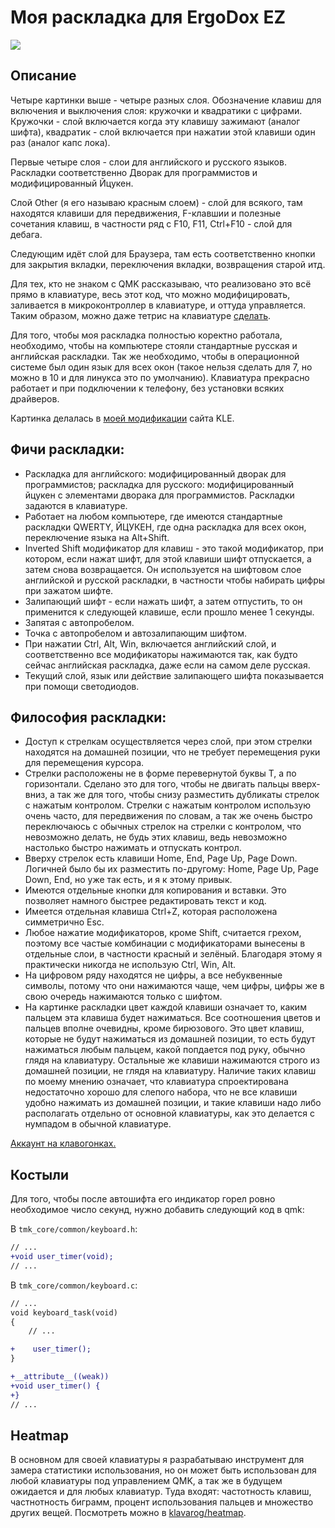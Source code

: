 # Моя раскладка для ErgoDox EZ

![](https://funkyimg.com/i/2LSSg.png)

## Описание

Четыре картинки выше - четыре разных слоя. Обозначение клавиш для включения и выключения слоя: кружочки и квадратики с цифрами. Кружочки - слой включается когда эту клавишу зажимают (аналог шифта), квадратик - слой включается при нажатии этой клавиши один раз (аналог капс лока).

Первые четыре слоя - слои для английского и русского языков. Раскладки соответственно Дворак для программистов и модифицированный Йцукен.

Слой Other (я его называю красным слоем) - слой для всякого, там находятся клавиши для передвижения, F-клавшии и полезные сочетания клавиш, в частности ряд с F10, F11, Ctrl+F10 - слой для дебага.

Следующим идёт слой для Браузера, там есть соответственно кнопки для закрытия вкладки, переключения вкладки, возвращения старой итд.

Для тех, кто не знаком с QMK рассказываю, что реализовано это всё прямо в клавиатуре, весь этот код, что можно модифицировать, заливается в микроконтроллер в клавиатуре, и оттуда управляется. Таким образом, можно даже тетрис на клавиатуре [сделать](https://github.com/danamlund/meckb_tetris).

Для того, чтобы моя раскладка полностью коректно работала, необходимо, чтобы на компьютере стояли стандартные русская и английская раскладки. Так же необходимо, чтобы в операционной системе был один язык для всех окон (такое нельзя сделать для 7, но можно в 10 и для линукса это по умолчанию). Клавиатура прекрасно работает и при подключении к телефону, без установки всяких драйверов.

Картинка делалась в [моей модификации](https://github.com/optozorax/my-keyboard-layout-editor) сайта KLE.

## Фичи раскладки:

* Раскладка для английского: модифицированный дворак для программистов; раскладка для русского: модифицированный йцукен с элементами дворака для программистов. Раскладки задаются в клавиатуре.
* Работает на любом компьютере, где имеются стандартные раскладки QWERTY, ЙЦУКЕН, где одна раскладка для всех окон, переключение языка на Alt+Shift.
* Inverted Shift модификатор для клавиш - это такой модификатор, при котором, если нажат шифт, для этой клавиши шифт отпускается, а затем снова возвращается. Он используется на шифтовом слое английской и русской раскладки, в частности чтобы набирать цифры при зажатом шифте.
* Залипающий шифт - если нажать шифт, а затем отпустить, то он применится к следующей клавише, если прошло менее 1 секунды.
* Запятая с автопробелом.
* Точка с автопробелом и автозалипающим шифтом.
* При нажатии Ctrl, Alt, Win, включается английский слой, и соответственно все модификаторы нажимаются так, как будто сейчас английская раскладка, даже если на самом деле русская.
* Текущий слой, язык или действие залипающего шифта показывается при помощи светодиодов.

## Философия раскладки:

* Доступ к стрелкам осуществляется через слой, при этом стрелки находятся на домашней позиции, что не требует перемещения руки для перемещения курсора.
* Стрелки расположены не в форме перевернутой буквы T, а по горизонтали. Сделано это для того, чтобы не двигать пальцы вверх-вниз, а так же для того, чтобы снизу разместить дубликаты стрелок с нажатым контролом. Стрелки с нажатым контролом использую очень часто, для передвижения по словам, а так же очень быстро переключаюсь с обычных стрелок на стрелки с контролом, что невозможно делать, не будь этих клавиш, ведь невозможно настолько быстро нажимать и отпускать контрол.
* Вверху стрелок есть клавиши Home, End, Page Up, Page Down. Логичней было бы их разместить по-другому: Home, Page Up, Page Down, End, но уже так есть, и я к этому привык.
* Имеются отдельные кнопки для копирования и вставки. Это позволяет намного быстрее редактировать текст и код.
* Имеется отдельная клавиша Ctrl+Z, которая расположена симметрично Esc.
* Любое нажатие модификаторов, кроме Shift, считается грехом, поэтому все частые комбинации с модификаторами вынесены в отдельные слои, в частности красный и зелёный. Благодаря этому я практически никогда не использую Ctrl, Win, Alt.
* На цифровом ряду находятся не цифры, а все небуквенные символы, потому что они нажимаются чаще, чем цифры, цифры же в свою очередь нажимаются только с шифтом.
* На картинке раскладки цвет каждой клавиши означает то, каким пальцем эта клавиша будет нажиматься. Все соотношения цветов и пальцев вполне очевидны, кроме бирюзового. Это цвет клавиш, которые не будут нажиматься из домашней позиции, то есть будут нажиматься любым пальцем, какой попдается под руку, обычно глядя на клавиатуру. Остальные же клавиши нажимаются строго из домашней позиции, не глядя на клавиатуру. Наличие таких клавиш по моему мнению означает, что клавиатура спроектирована недостаточно хорошо для слепого набора, что не все клавиши удобно нажимать из домашней позиции, и такие клавиши надо либо располагать отдельно от основной клавиатуры, как это делается с нумпадом в обычной клавиатуре.

[Аккаунт на клавогонках.](http://klavogonki.ru/u/#/517589/)

## Костыли

Для того, чтобы после автошифта его индикатор горел ровно необходимое число секунд, нужно добавить следующий код в qmk:

В `tmk_core/common/keyboard.h`:
```diff
// ...
+void user_timer(void);
// ...
```

В `tmk_core/common/keyboard.c`:
```diff
// ...
void keyboard_task(void)
{
	// ...

+    user_timer();
}

+__attribute__((weak))
+void user_timer() {
+}
// ...
```

## Heatmap

В основном для своей клавиатуры я разрабатываю инструмент для замера статистики использования, но он может быть использован для любой клавиатуры под управлением QMK, а так же в будущем ожидается и для любых клавиатур. Туда входят: частотность клавиш, частнотность биграмм, процент использования пальцев и множество других вещей. Посмотреть можно в [klavarog/heatmap](https://github.com/klavarog/heatmap).